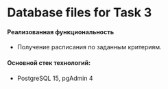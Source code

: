 # Database files for Task 3

<h4>Реализованная функциональность</h4>
<ul>
    <li>Получение расписания по заданным критериям.</li>
</ul> 
<h4>Основной стек технологий:</h4>
<ul>
	<li>PostgreSQL 15, pgAdmin 4</li>
 </ul>
